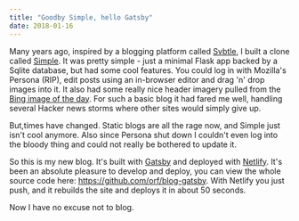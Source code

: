 ```yaml
---
title: "Goodby Simple, hello Gatsby"
date: 2018-01-16
---
```


Many years ago, inspired by a blogging platform called [Svbtle](https://svbtle.com/), I built a clone called 
[Simple](https://github.com/orf/simple). It was pretty simple - just a minimal Flask app backed by a Sqlite database, 
but had some cool features. You could log in with Mozilla's Persona (RIP), edit posts using an in-browser editor and 
drag 'n' drop images into it. It also had some really nice header imagery pulled from the
[Bing image of the day](https://bingwallpaper.com/). For such a basic blog it had fared me well,
handling several Hacker news storms where other sites would simply give up. 

But,times have changed. Static blogs are all the rage now, and Simple just isn't cool anymore. Also since Persona shut 
down I couldn't even log into the bloody thing and could not really be bothered to update it.

So this is my new blog. It's built with [Gatsby](https://gatsbyjs.org/) and deployed with [Netlify](https://netlify.com). 
It's been an absolute pleasure to develop and deploy, you can view the whole source
code here: https://github.com/orf/blog-gatsby. With Netlify you just push, and it rebuilds the site and deploys it in 
about 50 seconds. 
 
Now I have no excuse not to blog.